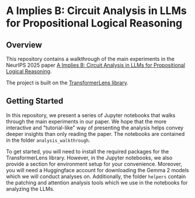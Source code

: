 # A Implies B: Circuit Analysis in LLMs for Propositional Logical Reasoning

## Overview

This repository contains a walkthrough of the main experiments in the NeurIPS 2025 paper [A Implies B: Circuit Analysis in LLMs for Propositional Logical Reasoning](https://arxiv.org/pdf/2411.04105). 

The project is built on the [TransformerLens library](https://github.com/TransformerLensOrg/TransformerLens).

## Getting Started

In this repository, we present a series of Jupyter notebooks that walks through the main experiments in our paper. We hope that the more interactive and "tutorial-like" way of presenting the analysis helps convey deeper insights than only reading the paper. The notebooks are contained in the folder `analysis_walkthrough`.

To get started, you will need to install the required packages for the TransformerLens library. However, in the Jupyter notebooks, we also provide a section for environment setup for your convenience. Moreover, you will need a Huggingface account for downloading the Gemma 2 models which we will conduct analyses on. Additionally, the folder `helpers` contain the patching and attention analysis tools which we use in the notebooks for analyzing the LLMs.

